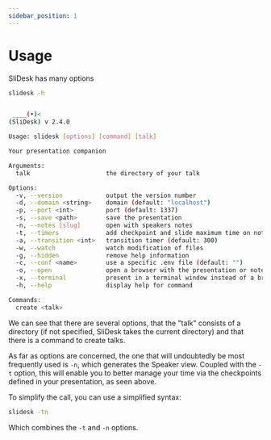 ```yaml
---
sidebar_position: 1
---
```


# Usage

SliDesk has many options

```sh
slidesk -h


 ____(•)<
(SliDesk) v 2.4.0

Usage: slidesk [options] [command] [talk]

Your presentation companion

Arguments:
  talk                     the directory of your talk

Options:
  -v, --version            output the version number
  -d, --domain <string>    domain (default: "localhost")
  -p, --port <int>         port (default: 1337)
  -s, --save <path>        save the presentation
  -n, --notes [slug]       open with speakers notes
  -t, --timers             add checkpoint and slide maximum time on notes view
  -a, --transition <int>   transition timer (default: 300)
  -w, --watch              watch modification of files
  -g, --hidden             remove help information
  -c, --conf <name>        use a specific .env file (default: "")
  -o, --open               open a browser with the presentation or notes view
  -x, --terminal           present in a terminal window instead of a browser
  -h, --help               display help for command

Commands:
  create <talk>

```

We can see that there are several options, that the "talk" consists of a directory (if not specified, SliDesk takes the current directory) and that there is a command to create talks.

As far as options are concerned, the one that will undoubtedly be most frequently used is `-n`, which generates the Speaker view. Coupled with the `-t` option, this will enable you to better manage your time via the checkpoints defined in your presentation, as seen above.

To simplify the call, you can use a simplified syntax:

```sh
slidesk -tn
```

Which combines the `-t` and `-n` options.
